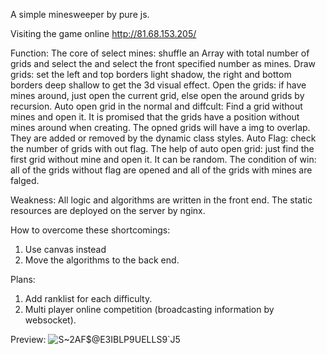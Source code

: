A simple minesweeper by pure js.

Visiting the game online 
http://81.68.153.205/

Function:
The core of select mines: shuffle an Array with total number of grids and select the and select the front specified number as mines.
Draw grids: set the left and top borders light shadow, the right and bottom borders deep shallow to get the 3d visual effect.
Open the grids: if have mines around, just open the current grid, else open the around grids by recursion.
Auto open grid in the normal and diffcult: Find a grid without mines and open it. It is promised that the grids have a position without mines around when creating. 
The opned grids will have a img to overlap. They are added or removed by the dynamic class styles.
Auto Flag: check the number of grids with out flag.
The help of auto open grid: just find the first grid without mine and open it. It can be random.
The condition of win: all of the grids without flag are opened and all of the grids with mines are falged.

Weakness:
All logic and algorithms are written in the front end.
The static resources are deployed on the server by nginx.

How to overcome these shortcomings:
1. Use canvas instead 
2. Move the algorithms to the back end.

Plans:
1. Add ranklist for each difficulty.
2. Multi player online competition (broadcasting information by websocket).

Preview:
![S~2AF$@E3IBLP9UELLS9`J5](https://user-images.githubusercontent.com/52645159/194590335-ed3428ca-5c4b-4455-889d-1e5e80576588.png)
